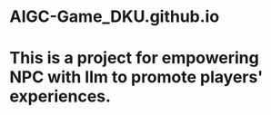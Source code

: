 # AIGC-Game_DKU.github.io
# This is a project for empowering NPC with llm to promote players' experiences.

